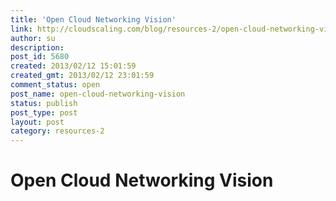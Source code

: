 ```yaml
---
title: 'Open Cloud Networking Vision'
link: http://cloudscaling.com/blog/resources-2/open-cloud-networking-vision/
author: su
description: 
post_id: 5680
created: 2013/02/12 15:01:59
created_gmt: 2013/02/12 23:01:59
comment_status: open
post_name: open-cloud-networking-vision
status: publish
post_type: post
layout: post
category: resources-2
---
```


# Open Cloud Networking Vision

